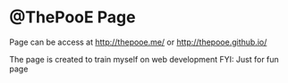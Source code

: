 # @ThePooE Page
Page can be access at
http://thepooe.me/
or
http://thepooe.github.io/

The page is created to train myself on web development
FYI: Just for fun page
